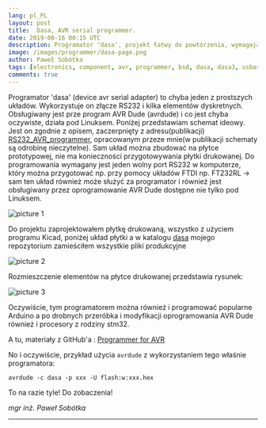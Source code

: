 ```yaml
---
lang: pl_PL
layout: post
title:  Dasa, AVR serial programmer.
date: 2019-08-16 00:15 UTC 
description: Programator 'dasa', projekt łatwy do powtórzenia, wymagający tylko minimum umiejętności, można go wykonać na zwykłej płytce prototypowej z wykorzystaniem kilkunastu elementów dyskretnych. Dasa - device AVR serial adapter.
image: /images/programmer/dasa-page.png
author: Paweł Sobótka
tags: [electronics, component, avr, programmer, bsd, dasa, dasa3, usbasp]
comments: true
---
```


Programator 'dasa' (device avr serial adapter) to chyba jeden z prostszych układów. Wykorzystuje on złącze RS232 i kilka elementów dyskretnych. Obsługiwany jest prze program AVR Dude (avrdude) i co jest chyba oczywiste, działa pod Linuksem. Poniżej przedstawiam schemat ideowy. Jest on zgodnie z opisem, zaczerpnięty z adresu(publikacji) [RS232_AVR_programmer](http://hackerschicken.eu/electronics/RS232_AVR_programmer.pdf "programatory wykorzystujące złącze RS232, publikacja elektroniczna"), opracowanym przeze mnie(w publikacji schematy są odrobinę nieczytelne). Sam układ można zbudować na płytce prototypowej, nie ma konieczności przygotowywania płytki drukowanej. Do programowania wymagany jest jeden wolny port RS232 w komputerze, który można przygotować np. przy pomocy układów FTDI np. FT232RL -> sam ten układ również może służyć za programator i również jest obsługiwany przez oprogramowanie AVR Dude dostępne nie tylko pod Linuksem.

![picture 1]({{site.url}}{{site.baseurl}}/images/programmer/dasa.png "Programator 'dasa' schemat")

Do projektu zaprojektowałem płytkę drukowaną, wszystko z użyciem programu Kicad, poniżej układ płytki a w katalogu [dasa](https://github.com/majsterklepka/avr-programmers/tree/master/dasa "majsterklepka/avr-propgrammers") mojego repozytorium zamieściłem wszystkie pliki produkcyjne

![picture 2]({{site.url}}{{site.baseurl}}/images/programmer/dasa-brd.png "Programator 'dasa' PCB")

Rozmieszczenie elementów na płytce drukowanej przedstawia rysunek:

![picture 3]({{site.url}}{{site.baseurl}}/images/programmer/dasa-f_fab.png "Programator 'dasa' rozmieszczenie elementów na płytce drukowanej")

Oczywiście, tym programatorem można również i programować popularne Arduino a po drobnych przeróbka i modyfikacji oprogramowania AVR Dude również i procesory z rodziny stm32.

A tu, materiały z GitHub'a : [Programmer for AVR](https://github.com/majsterklepka/avr-programmers.git "MajsterKlepka GitHub Account")

No i oczywiście, przykład użycia `avrdude` z wykorzystaniem tego właśnie programatora:
```
avrdude -c dasa -p xxx -U flash:w:xxx.hex
```

To na razie tyle! Do zobaczenia!

_mgr inż. Paweł Sobótka_
- - - 
